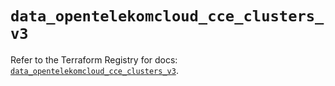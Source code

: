# `data_opentelekomcloud_cce_clusters_v3`

Refer to the Terraform Registry for docs: [`data_opentelekomcloud_cce_clusters_v3`](https://registry.terraform.io/providers/opentelekomcloud/opentelekomcloud/1.36.43/docs/data-sources/cce_clusters_v3).
